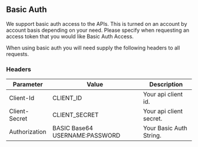 ## Basic Auth

We support basic auth access to the APIs. This is turned on an account by account basis depending on your need.
Please specify when requesting an access token that you would like Basic Auth Access.

When using basic auth you will need supply the following headers to all requests.

### Headers

Parameter | Value | Description
--------- | ------- | -----------
Client-Id | CLIENT_ID | Your api client id. 
Client-Secret | CLIENT_SECRET | Your api client secret. 
Authorization | BASIC Base64 USERNAME:PASSWORD | Your Basic Auth String.
